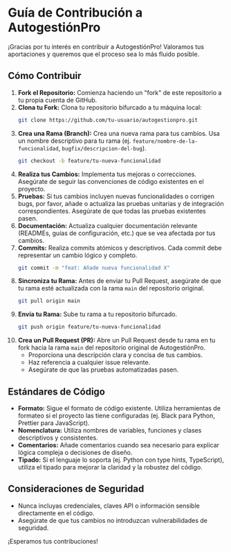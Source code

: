 # Guía de Contribución a AutogestiónPro

¡Gracias por tu interés en contribuir a AutogestiónPro! Valoramos tus aportaciones y queremos que el proceso sea lo más fluido posible.

## Cómo Contribuir

1.  **Fork el Repositorio:** Comienza haciendo un "fork" de este repositorio a tu propia cuenta de GitHub.
2.  **Clona tu Fork:** Clona tu repositorio bifurcado a tu máquina local:
    ```bash
    git clone https://github.com/tu-usuario/autogestionpro.git
    ```
3.  **Crea una Rama (Branch):** Crea una nueva rama para tus cambios. Usa un nombre descriptivo para tu rama (ej. `feature/nombre-de-la-funcionalidad`, `bugfix/descripcion-del-bug`).
    ```bash
    git checkout -b feature/tu-nueva-funcionalidad
    ```
4.  **Realiza tus Cambios:** Implementa tus mejoras o correcciones. Asegúrate de seguir las convenciones de código existentes en el proyecto.
5.  **Pruebas:** Si tus cambios incluyen nuevas funcionalidades o corrigen bugs, por favor, añade o actualiza las pruebas unitarias y de integración correspondientes. Asegúrate de que todas las pruebas existentes pasen.
6.  **Documentación:** Actualiza cualquier documentación relevante (READMEs, guías de configuración, etc.) que se vea afectada por tus cambios.
7.  **Commits:** Realiza commits atómicos y descriptivos. Cada commit debe representar un cambio lógico y completo.
    ```bash
    git commit -m "feat: Añade nueva funcionalidad X"
    ```
8.  **Sincroniza tu Rama:** Antes de enviar tu Pull Request, asegúrate de que tu rama esté actualizada con la rama `main` del repositorio original.
    ```bash
    git pull origin main
    ```
9.  **Envía tu Rama:** Sube tu rama a tu repositorio bifurcado.
    ```bash
    git push origin feature/tu-nueva-funcionalidad
    ```
10. **Crea un Pull Request (PR):** Abre un Pull Request desde tu rama en tu fork hacia la rama `main` del repositorio original de AutogestiónPro.
    *   Proporciona una descripción clara y concisa de tus cambios.
    *   Haz referencia a cualquier issue relevante.
    *   Asegúrate de que las pruebas automatizadas pasen.

## Estándares de Código

*   **Formato:** Sigue el formato de código existente. Utiliza herramientas de formateo si el proyecto las tiene configuradas (ej. Black para Python, Prettier para JavaScript).
*   **Nomenclatura:** Utiliza nombres de variables, funciones y clases descriptivos y consistentes.
*   **Comentarios:** Añade comentarios cuando sea necesario para explicar lógica compleja o decisiones de diseño.
*   **Tipado:** Si el lenguaje lo soporta (ej. Python con type hints, TypeScript), utiliza el tipado para mejorar la claridad y la robustez del código.

## Consideraciones de Seguridad

*   Nunca incluyas credenciales, claves API o información sensible directamente en el código.
*   Asegúrate de que tus cambios no introduzcan vulnerabilidades de seguridad.

¡Esperamos tus contribuciones!
